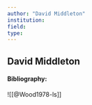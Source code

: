 ```yaml
---
author: "David Middleton"
institution:
field:
type:
---
```


## David Middleton
#### Bibliography:

![[@Wood1978-ls]]